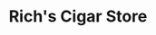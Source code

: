 ---
title: "Rich's Cigar Store"
url: /portland/richs-cigar-store-southwest-alder-street/
shop: tobacco
---
